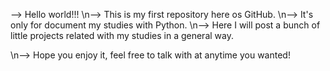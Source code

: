 --> Hello world!!!
\n--> This is my first repository here os GitHub.
\n--> It's only for document my studies with Python.
\n--> Here I will post a bunch of little projects related with my studies in a general way.

\n--> Hope you enjoy it, feel free to talk with at anytime you wanted!
